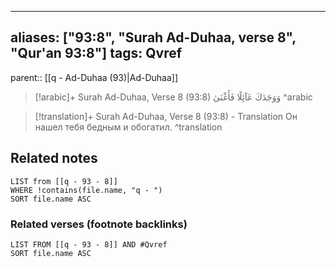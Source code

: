 
---
aliases: ["93:8", "Surah Ad-Duhaa, verse 8", "Qur'an 93:8"]
tags: Qvref
---

parent:: [[q - Ad-Duhaa (93)|Ad-Duhaa]]

> [!arabic]+ Surah Ad-Duhaa, Verse 8 (93:8)
> <span class="quran-arabic">وَوَجَدَكَ عَآئِلًا فَأَغْنَىٰ</span>
^arabic

> [!translation]+ Surah Ad-Duhaa, Verse 8 (93:8) - Translation
> Он нашел тебя бедным и обогатил.
^translation



## Related notes
```dataview
LIST from [[q - 93 - 8]]
WHERE !contains(file.name, "q - ")
SORT file.name ASC
```

### Related verses (footnote backlinks)
```dataview
LIST FROM [[q - 93 - 8]] AND #Qvref
SORT file.name ASC
```

